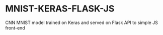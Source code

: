 # MNIST-KERAS-FLASK-JS
CNN MNIST model trained on Keras and served on Flask API to simple JS front-end
